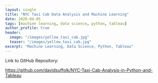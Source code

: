 ```yaml
---
layout: single
title: "NYC Taxi Cab Data Analysis and Machine Learning"
date: 2020-04-05
tags: [machine learning, data science, python, tableau]
author_profile: true
header:
  image: "/images/yellow_taxi_cab.jpg"
  teaser: "/images/yellow_taxi_cab.jpg"
excerpt: "Machine Learning, Data Science, Python, Tableau"
---
```

Link to GitHub Repository:

https://github.com/davidsuffolk/NYC-Taxi-Cab-Analysis-in-Python-and-Tableau
